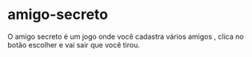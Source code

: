 # amigo-secreto

O amigo secreto é um jogo onde você cadastra vários amigos , clica no botão escolher e vai sair que você tirou.
